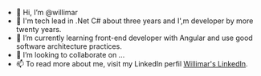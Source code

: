 - 👋 Hi, I’m @willimar
- 👀 I'm tech lead in .Net C# about three years and I',m developer by more twenty years.
- 🌱 I’m currently learning front-end developer with Angular and use good software architecture practices.
- 💞️ I’m looking to collaborate on ...
- 📫 To read more about me, visit my LinkedIn perfil [Willimar's LinkedIn](https://www.linkedin.com/in/willimar/).

<!---
willimar/willimar is a ✨ special ✨ repository because its `README.md` (this file) appears on your GitHub profile.
You can click the Preview link to take a look at your changes.
--->
